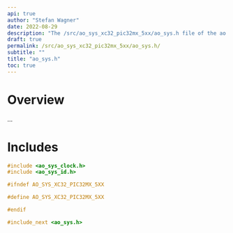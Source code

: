 ```yaml
---
api: true
author: "Stefan Wagner"
date: 2022-08-29
description: "The /src/ao_sys_xc32_pic32mx_5xx/ao_sys.h file of the ao real-time operating system."
draft: true
permalink: /src/ao_sys_xc32_pic32mx_5xx/ao_sys.h/ 
subtitle: ""
title: "ao_sys.h"
toc: true
---
```


# Overview

...

# Includes

```c
#include <ao_sys_clock.h>
#include <ao_sys_id.h>

#ifndef AO_SYS_XC32_PIC32MX_5XX

#define AO_SYS_XC32_PIC32MX_5XX

#endif

#include_next <ao_sys.h>

```
